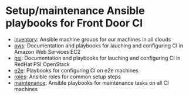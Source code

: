 Setup/maintenance Ansible playbooks for Front Door CI
=====================================================

 * [inventory](./inventory/): Ansible machine groups for our machines in all clouds
 * [aws](./aws/): Documentation and playbooks for lauching and configuring CI in Amazon Web Services EC2
 * [psi](./psi/): Documentation and playbooks for lauching and configuring CI in RedHat PSI OpenStack
 * [e2e](./e2e/): Playbooks for configuring CI on e2e machines
 * [roles](./roles/): Ansible roles for common setup steps
 * [maintenance](./maintenance/): Ansible playbooks for maintenance tasks on all CI machines
